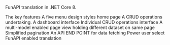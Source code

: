 FunAPI translation in .NET Core 8.

The key features
A five menu design styles home page
A CRUD operations undertaking.
A dashboard interface
Individual CRUD operations interface
A multi-model enabled page view holding different dataset on same page
Simplified pagination
An API END POINT for data fetching
Power user select FunAPI enabled translation  
 